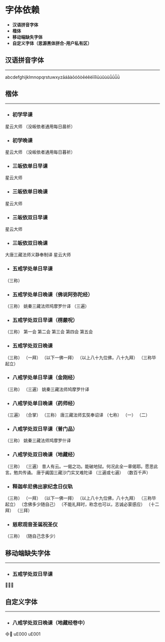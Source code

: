 # 字体依赖

- **汉语拼音字体**
- **楷体**
- **移动端缺失字体**
- **自定义字体（思源黑体拼合-用户私有区）**


## 汉语拼音字体
---
abcdefghijklmnopqrstuwxyzāáǎàōóǒòēéěèīíǐìūúǔùüǖǘǚǜ


## 楷体
---
- ### 初学早课
星云大师
（没皈依者通用每日晨祈）

- ### 初学晚课
星云大师
（没皈依者通用每日暮祈）

- ### 三皈依单日早课
星云大师

- ### 三皈依单日晚课
星云大师

- ### 三皈依双日早课
星云大师

- ### 三皈依双日晚课
大唐三藏法师义静奉制译
星云大师

- ### 五戒学处单日早课
（三称）

- ### 五戒学处单日晚课（佛说阿弥陀经）
（三称）
姚秦三藏法师鸠摩罗什译
（三遍）

- ### 五戒学处双日早课（楞嚴呪）
（三称）
第一会
第二会
第三会
第四会
第五会

- ### 五戒学处双日晚课
（三称）
（一拜）
（以下一佛一拜）
（以上八十九位佛，八十九拜）
（三称毕起立）

- ### 八戒学处单日早课（金刚经）
（三称）
（三遍）
姚秦三藏法师鸠摩罗什译

- ### 八戒学处单日晚课（药师经）
（三遍）
（合掌）
（三称）
唐三藏法师玄奘奉诏译
（七称）
（一）
（二）

- ### 八戒学处双日早课（普门品）
（三称）
姚秦三藏法师鸠摩罗什译

- ### 八戒学处双日晚课（地藏经）
（三称）
（三遍）
昔人有云。一偈之功。能破地狱。何况此全一章偈耶。愿思此言。勉共传诵。
唐于阗国三藏沙门实叉难陀译
（三遍或七遍）
（数百千声）

- ### 释迦牟尼佛出家纪念日仪轨
（三称）
（一拜）
（以下一佛一拜）
（以上八十九位佛，八十九拜）
（三称毕起立）
（念佛多少随自己）
（不能礼拜时，称念也可以，志诚必蒙感应）
（十二拜）
（三拜）

- ### 慈悲观音圣诞祝圣仪
（三称）
（随自己念多少）


## 移动端缺失字体
---
- ### 五戒学处双日早课
𧹞𤙖𠾆


## 自定义字体
---
- ### 八戒学处双日晚课（地藏经卷中）

uE000
uE001


